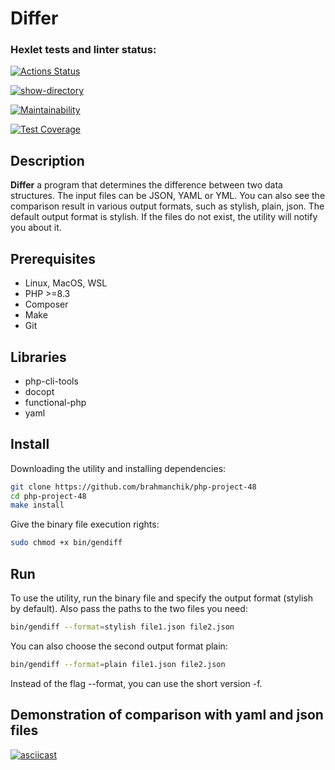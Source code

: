 # Differ

### Hexlet tests and linter status:
[![Actions Status](https://github.com/brahmanchik/php-project-48/actions/workflows/hexlet-check.yml/badge.svg)](https://github.com/brahmanchik/php-project-48/actions)

[![show-directory](https://github.com/brahmanchik/php-project-48/actions/workflows/ci-checks.yml/badge.svg)](https://github.com/brahmanchik/php-project-48/actions/workflows/ci-checks.yml)

[![Maintainability](https://api.codeclimate.com/v1/badges/193d24e5902652b42601/maintainability)](https://codeclimate.com/github/brahmanchik/php-project-48/maintainability)

[![Test Coverage](https://api.codeclimate.com/v1/badges/193d24e5902652b42601/test_coverage)](https://codeclimate.com/github/brahmanchik/php-project-48/test_coverage)

## Description

**Differ** a program that determines the difference between two data structures. The input files can be JSON, YAML or YML.
You can also see the comparison result in various output formats, such as stylish, plain, json.
The default output format is stylish. If the files do not exist, the utility will notify you about it.

## Prerequisites
- Linux, MacOS, WSL
- PHP >=8.3
- Composer
- Make
- Git

## Libraries
- php-cli-tools
- docopt
- functional-php
- yaml

## Install

Downloading the utility and installing dependencies:
```bash
git clone https://github.com/brahmanchik/php-project-48
cd php-project-48
make install
```

Give the binary file execution rights:
```bash
sudo chmod +x bin/gendiff
```

## Run

To use the utility, run the binary file and specify the output format (stylish by default). Also pass the paths to the two files you need:
```bash
bin/gendiff --format=stylish file1.json file2.json
```

You can also choose the second output format plain:
```bash
bin/gendiff --format=plain file1.json file2.json
```
Instead of the flag --format, you can use the short version -f.

## Demonstration of comparison with yaml and json files

[![asciicast](https://asciinema.org/a/HgLB9G9g9BydEq6BaKHbefJIS.svg)](https://asciinema.org/a/HgLB9G9g9BydEq6BaKHbefJIS)
